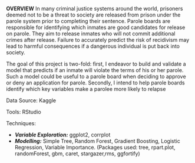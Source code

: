 **OVERVIEW**
In many criminal justice systems around the world, prisoners deemed not to be a threat to society are
released from prison under the parole system prior to completing their sentence. Parole
boards are responsible for identifying which inmates are good candidates for release on parole. They
aim to release inmates who will not commit additional crimes after release. Failure to accurately predict
the risk of recidivism may lead to harmful consequences if a dangerous individual is put back into
society.

The goal of this project is two-fold: first, I endeavor to build and validate a model that predicts if an
inmate will violate the terms of his or her parole. Such a model could be useful to a parole board when
deciding to approve or deny an application for parole. Secondly, I intend to help parole boards identify
which key variables make a parolee more likely to relapse

Data Source: Kaggle

Tools: RStudio

Techniques: 
- ***Variable Exploration:*** ggplot2, corrplot
- ***Modelling:*** Simple Tree, Random Forest, Gradient Boosting, Logistic Regression, Variable Importance. (Packages used: tree, rpart.plot, randomForest, gbm, caret, stargazer,rms, ggfortify)
